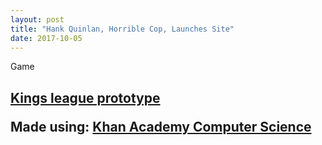 ```yaml
---
layout: post
title: "Hank Quinlan, Horrible Cop, Launches Site"
date: 2017-10-05
---
```


Game
<h2><a href="https://www.khanacademy.org/computer-programming/kings-league-prototype/4930596714512384">Kings league prototype</a><script src="https://www.khanacademy.org/computer-programming/kings-league-prototype/4930596714512384/embed.js?editor=yes&buttons=yes&author=yes&embed=yes"></script><p>Made using: <a href="http://www.khanacademy.org/computer-programming">Khan Academy Computer Science</a></p></h2>

